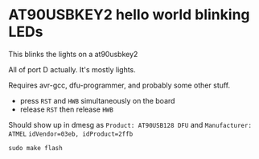 # AT90USBKEY2 hello world blinking LEDs

This blinks the lights on a at90usbkey2

All of port D actually. It's mostly lights.

Requires avr-gcc, dfu-programmer, and probably some other stuff.

* press `RST` and `HWB` simultaneously on the board
* release `RST` then release `HWB`

Should show up in dmesg as `Product: AT90USB128 DFU` and `Manufacturer: ATMEL`
`idVendor=03eb, idProduct=2ffb`

```
sudo make flash
```
